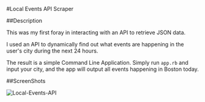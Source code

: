 #Local Events API Scraper


##Description

This was my first foray in interacting with an API to retrieve JSON data.

I used an API to dynamically find out what events are happening in the user's city during the next 24 hours.

The result is a simple Command Line Application. Simply run `app.rb` and input your city, and the app will output all events happening in Boston today.

##ScreenShots

![Local-Events-API](http://gdurl.com/0glU)
